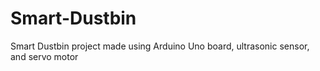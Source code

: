 # Smart-Dustbin
Smart Dustbin project made using Arduino Uno board, ultrasonic sensor, and servo motor 
